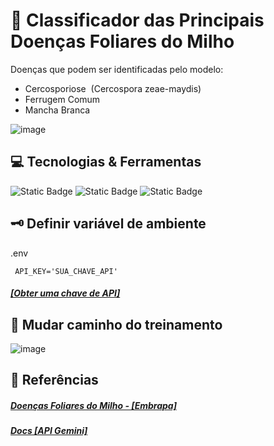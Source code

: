 # 🌽 Classificador das Principais Doenças Foliares do Milho

Doenças que podem ser identificadas pelo modelo:
*   Cercosporiose  (Cercospora zeae-maydis)
*   Ferrugem Comum
*   Mancha Branca

![image](https://images.pexels.com/photos/96715/pexels-photo-96715.jpeg?auto=compress&cs=tinysrgb&w=1260&h=750&dpr=1)

## 💻 Tecnologias & Ferramentas

![Static Badge](https://img.shields.io/badge/Google%20Colab-black?style=for-the-badge&logo=googlecolab)
![Static Badge](https://img.shields.io/badge/Google%20Gemini-black?style=for-the-badge&logo=googlegemini)
![Static Badge](https://img.shields.io/badge/Python-black?style=for-the-badge&logo=python)

## 🗝️ Definir variável de ambiente
.env
```
 API_KEY='SUA_CHAVE_API'
```
##### [[Obter uma chave de API]](https://ai.google.dev/gemini-api/docs/api-key?hl=pt-br)

## 🥇 Mudar caminho do treinamento
![image](https://i.ibb.co/crQhLtm/images.png")

## 📖 Referências

##### [Doenças Foliares do Milho - [Embrapa]](https://www.embrapa.br/agencia-de-informacao-tecnologica/cultivos/milho/producao/pragas-e-doencas/doencas/doencas-foliares)
##### [Docs [API Gemini]](https://ai.google.dev/gemini-api/docs?hl=pt-br)
